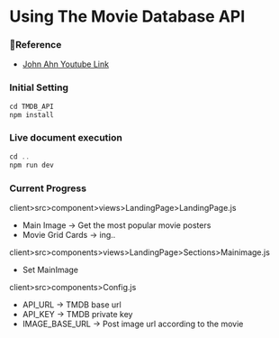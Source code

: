 # Using The Movie Database API

### 🔗Reference

- [John Ahn Youtube Link](https://www.youtube.com/watch?v=e8xMcMXqYGw&list=PL9a7QRYt5fqkowXUgTj_tbkFClsPhO5XV&index=1)

### Initial Setting

```jsx
cd TMDB_API
npm install
```

### Live document execution

```jsx
cd ..
npm run dev
```

### Current Progress

client>src>component>views>LandingPage>LandingPage.js

- Main Image → Get the most popular movie posters
- Movie Grid Cards → ing..

client>src>components>views>LandingPage>Sections>Mainimage.js

- Set MainImage

client>src>components>Config.js

- API_URL → TMDB base url
- API_KEY → TMDB private key
- IMAGE_BASE_URL → Post image url according to the movie
